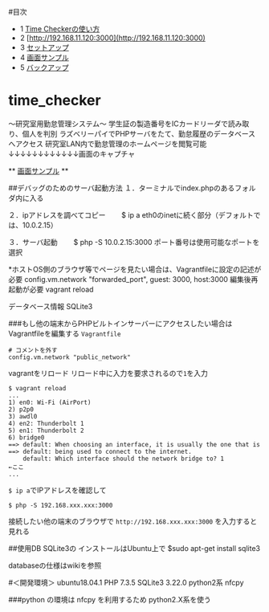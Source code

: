 #目次
* 1 [Time Checkerの使い方](https://bitbucket.org/tanakalabo/time_checker/wiki/Time%20Checker%E3%81%AE%E4%BD%BF%E3%81%84%E6%96%B9)
* 2 [http://192.168.11.120:3000](http://192.168.11.120:3000)
* 3 [セットアップ](https://bitbucket.org/tanakalabo/time_checker/wiki/Time%20Checker%E3%81%AE%E3%82%BB%E3%83%83%E3%83%88%E3%82%A2%E3%83%83%E3%83%97)
* 4 [画面サンプル](https://bitbucket.org/tanakalabo/time_checker/wiki/%E7%94%BB%E9%9D%A2%E3%82%B5%E3%83%B3%E3%83%97%E3%83%AB)
* 5 [バックアップ](https://bitbucket.org/tanakalabo/time_checker/wiki/%E3%83%90%E3%83%83%E3%82%AF%E3%82%A2%E3%83%83%E3%83%97)


# time_checker
〜研究室用勤怠管理システム〜
学生証の製造番号をICカードリーダで読み取り、個人を判別
ラズベリーパイでPHPサーバをたて、勤怠履歴のデータベースへアクセス
研究室LAN内で勤怠管理のホームページを閲覧可能
↓↓↓↓↓↓↓↓↓↓↓↓画面のキャプチャ





** [画面サンプル](https://bitbucket.org/tanakalabo/time_checker/wiki/%E7%94%BB%E9%9D%A2%E3%82%B5%E3%83%B3%E3%83%97%E3%83%AB) **

##デバッグのためのサーバ起動方法
１．ターミナルでindex.phpのあるフォルダ内に入る

２．ipアドレスを調べてコピー
　　$ ip a
   eth0のinetに続く部分（デフォルトでは、10.0.2.15）

３．サーバ起動
　　$ php -S 10.0.2.15:3000
   ポート番号は使用可能なポートを選択

*ホストOS側のブラウザ等でページを見たい場合は、Vagrantfileに設定の記述が必要
config.vm.network "forwarded_port", guest: 3000, host:3000
編集後再起動が必要
vagrant reload

データベース情報
SQLite3


###もし他の端末からPHPビルトインサーバーにアクセスしたい場合はVagrantfileを編集する
`Vagrantfile`
```
# コメントを外す
config.vm.network "public_network"
```

vagrantをリロード
リロード中に入力を要求されるので`1`を入力
```
$ vagrant reload
...
1) en0: Wi-Fi (AirPort)
2) p2p0
3) awdl0
4) en2: Thunderbolt 1
5) en1: Thunderbolt 2
6) bridge0
==> default: When choosing an interface, it is usually the one that is
==> default: being used to connect to the internet.
    default: Which interface should the network bridge to? 1                  ←ここ
...
```

`$ ip a`でIPアドレスを確認して
```
$ php -S 192.168.xxx.xxx:3000
```

接続したい他の端末のブラウザで
`http://192.168.xxx.xxx:3000`
を入力すると見れる


##使用DB
SQLite3の
インストールはUbuntu上で
$sudo apt-get install sqlite3

databaseの仕様はwikiを参照


#＜開発環境＞
ubuntu18.04.1
PHP 7.3.5
SQLite3 3.22.0
python2系
nfcpy

###python の環境は
nfcpy を利用するため
python2.X系を使う


